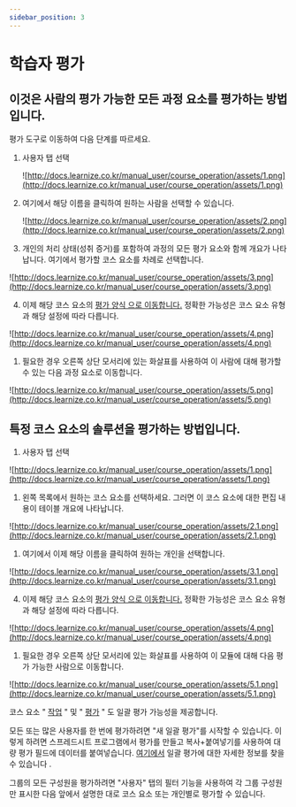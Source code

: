 ```yaml
---
sidebar_position: 3
---
```


# 학습자 평가

## 이것은 사람의 평가 가능한 모든 과정 요소를 평가하는 방법입니다.

평가 도구로 이동하여 다음 단계를 따르세요.

1. 사용자 탭 선택
    
    ![http://docs.learnize.co.kr/manual_user/course_operation/assets/1.png](http://docs.learnize.co.kr/manual_user/course_operation/assets/1.png)
    
2. 여기에서 해당 이름을 클릭하여 원하는 사람을 선택할 수 있습니다.
    
    ![http://docs.learnize.co.kr/manual_user/course_operation/assets/2.png](http://docs.learnize.co.kr/manual_user/course_operation/assets/2.png)
    
3. 개인의 처리 상태(성취 증거)를 포함하여 과정의 모든 평가 요소와 함께 개요가 나타납니다. 여기에서 평가할 코스 요소를 차례로 선택합니다.

![http://docs.learnize.co.kr/manual_user/course_operation/assets/3.png](http://docs.learnize.co.kr/manual_user/course_operation/assets/3.png)

4. 이제 해당 코스 요소의 [평가 양식 으로 이동합니다.](http://docs.learnize.co.kr/manual_user/course_operation/The_assessment_form/) 정확한 가능성은 코스 요소 유형과 해당 설정에 따라 다릅니다.

![http://docs.learnize.co.kr/manual_user/course_operation/assets/4.png](http://docs.learnize.co.kr/manual_user/course_operation/assets/4.png)

1. 필요한 경우 오른쪽 상단 모서리에 있는 화살표를 사용하여 이 사람에 대해 평가할 수 있는 다음 과정 요소로 이동합니다.

![http://docs.learnize.co.kr/manual_user/course_operation/assets/5.png](http://docs.learnize.co.kr/manual_user/course_operation/assets/5.png)

## 특정 코스 요소의 솔루션을 평가하는 방법입니다.

1. 사용자 탭 선택

![http://docs.learnize.co.kr/manual_user/course_operation/assets/1.png](http://docs.learnize.co.kr/manual_user/course_operation/assets/1.png)

1. 왼쪽 목록에서 원하는 코스 요소를 선택하세요. 그러면 이 코스 요소에 대한 편집 내용이 테이블 개요에 나타납니다.

![http://docs.learnize.co.kr/manual_user/course_operation/assets/2.1.png](http://docs.learnize.co.kr/manual_user/course_operation/assets/2.1.png)

1. 여기에서 이제 해당 이름을 클릭하여 원하는 개인을 선택합니다.

![http://docs.learnize.co.kr/manual_user/course_operation/assets/3.1.png](http://docs.learnize.co.kr/manual_user/course_operation/assets/3.1.png)

4. 이제 해당 코스 요소의 [평가 양식 으로 이동합니다.](http://docs.learnize.co.kr/manual_user/course_operation/The_assessment_form/) 정확한 가능성은 코스 요소 유형과 해당 설정에 따라 다릅니다.

![http://docs.learnize.co.kr/manual_user/course_operation/assets/4.png](http://docs.learnize.co.kr/manual_user/course_operation/assets/4.png)

1. 필요한 경우 오른쪽 상단 모서리에 있는 화살표를 사용하여 이 모듈에 대해 다음 평가 가능한 사람으로 이동합니다.

![http://docs.learnize.co.kr/manual_user/course_operation/assets/5.1.png](http://docs.learnize.co.kr/manual_user/course_operation/assets/5.1.png)

코스 요소 " [작업](http://docs.learnize.co.kr/manual_user/course_operation/Assessing_tasks_and_group_tasks/) " 및 " [평가](http://docs.learnize.co.kr/manual_user/course_operation/Assessment_of_course_modules/) " 도 일괄 평가 가능성을 제공합니다.

모든 또는 많은 사용자를 한 번에 평가하려면 "새 일괄 평가"를 시작할 수 있습니다. 이렇게 하려면 스프레드시트 프로그램에서 평가를 만들고 복사+붙여넣기를 사용하여 대량 평가 필드에 데이터를 붙여넣습니다. [여기에서](http://docs.learnize.co.kr/manual_user/how-to/create_a_bulk_assessment_for_submission_tasks/) 일괄 평가에 대한 자세한 정보를 찾을 수 있습니다 .

그룹의 모든 구성원을 평가하려면 "사용자" 탭의 필터 기능을 사용하여 각 그룹 구성원만 표시한 다음 앞에서 설명한 대로 코스 요소 또는 개인별로 평가할 수 있습니다.